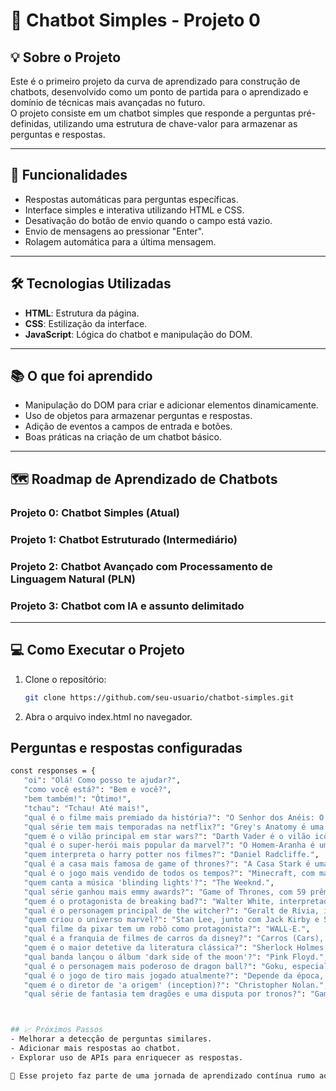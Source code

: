 # 🤖 Chatbot Simples - Projeto 0

## 💡 Sobre o Projeto
Este é o primeiro projeto da curva de aprendizado para construção de chatbots, desenvolvido como um ponto de partida para o aprendizado e domínio de técnicas mais avançadas no futuro.  
O projeto consiste em um chatbot simples que responde a perguntas pré-definidas, utilizando uma estrutura de chave-valor para armazenar as perguntas e respostas.  

---

## 🚀 Funcionalidades
- Respostas automáticas para perguntas específicas.
- Interface simples e interativa utilizando HTML e CSS.
- Desativação do botão de envio quando o campo está vazio.
- Envio de mensagens ao pressionar "Enter".
- Rolagem automática para a última mensagem.  

---

## 🛠️ Tecnologias Utilizadas
- **HTML**: Estrutura da página.  
- **CSS**: Estilização da interface.  
- **JavaScript**: Lógica do chatbot e manipulação do DOM.  

---

## 📚 O que foi aprendido
- Manipulação do DOM para criar e adicionar elementos dinamicamente.  
- Uso de objetos para armazenar perguntas e respostas.  
- Adição de eventos a campos de entrada e botões.  
- Boas práticas na criação de um chatbot básico.  

---

## 🗺️ Roadmap de Aprendizado de Chatbots

### Projeto 0: Chatbot Simples (Atual)  

### Projeto 1: Chatbot Estruturado (Intermediário)  

### Projeto 2: Chatbot Avançado com Processamento de Linguagem Natural (PLN)  

### Projeto 3: Chatbot com IA e assunto delimitado  

---

## 💻 Como Executar o Projeto
1. Clone o repositório:
   ```bash
   git clone https://github.com/seu-usuario/chatbot-simples.git

2. Abra o arquivo index.html no navegador.

## Perguntas e respostas configuradas

   ```bash
   const responses = {
      "oi": "Olá! Como posso te ajudar?",
      "como você está?": "Bem e você?",
      "bem também!": "Ótimo!",
      "tchau": "Tchau! Até mais!",
      "qual é o filme mais premiado da história?": "O Senhor dos Anéis: O Retorno do Rei, com 11 Oscars.",
      "qual série tem mais temporadas na netflix?": "Grey's Anatomy é uma das séries mais longas disponíveis.",
      "quem é o vilão principal em star wars?": "Darth Vader é o vilão icônico da franquia.",
      "qual é o super-herói mais popular da marvel?": "O Homem-Aranha é um dos mais queridos pelos fãs.",
      "quem interpreta o harry potter nos filmes?": "Daniel Radcliffe.",
      "qual é a casa mais famosa de game of thrones?": "A Casa Stark é uma das mais icônicas.",
      "qual é o jogo mais vendido de todos os tempos?": "Minecraft, com mais de 238 milhões de cópias.",
      "quem canta a música 'blinding lights'?": "The Weeknd.",
      "qual série ganhou mais emmy awards?": "Game of Thrones, com 59 prêmios.",
      "quem é o protagonista de breaking bad?": "Walter White, interpretado por Bryan Cranston.",
      "qual é o personagem principal de the witcher?": "Geralt de Rívia, interpretado por Henry Cavill na série.",
      "quem criou o universo marvel?": "Stan Lee, junto com Jack Kirby e Steve Ditko.",
      "qual filme da pixar tem um robô como protagonista?": "WALL-E.",
      "qual é a franquia de filmes de carros da disney?": "Carros (Cars), da Pixar.",
      "quem é o maior detetive da literatura clássica?": "Sherlock Holmes, criado por Arthur Conan Doyle.",
      "qual banda lançou o álbum 'dark side of the moon'?": "Pink Floyd.",
      "qual é o personagem mais poderoso de dragon ball?": "Goku, especialmente na forma de Super Saiyajin Blue ou Ultra Instinct.",
      "qual é o jogo de tiro mais jogado atualmente?": "Depende da época, mas títulos como Call of Duty e Fortnite são populares.",
      "quem é o diretor de 'a origem' (inception)?": "Christopher Nolan.",
      "qual série de fantasia tem dragões e uma disputa por tronos?": "Game of Thrones."};



## 📈 Próximos Passos
- Melhorar a detecção de perguntas similares.
- Adicionar mais respostas ao chatbot.
- Explorar uso de APIs para enriquecer as respostas.

🌱 Esse projeto faz parte de uma jornada de aprendizado contínua rumo ao desenvolvimento de chatbots inteligentes e personalizados.